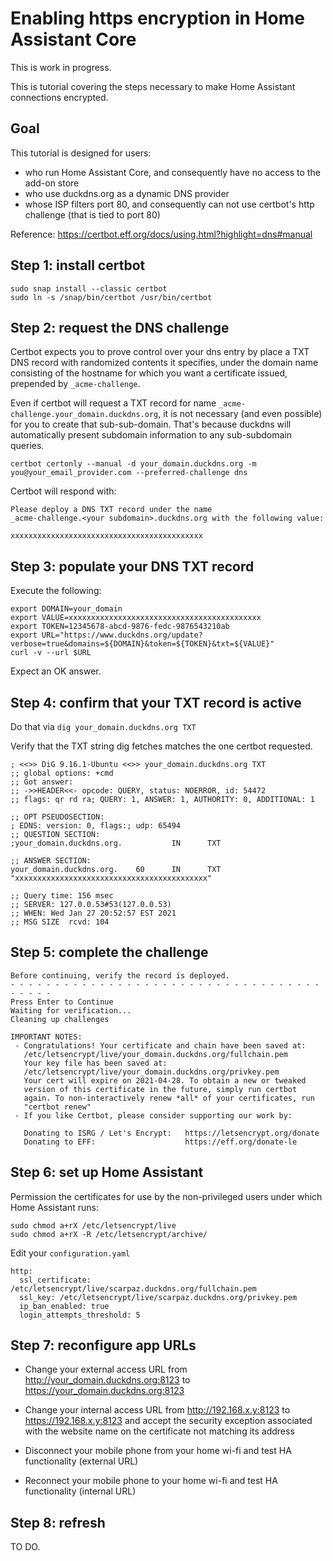 # Enabling https encryption in Home Assistant Core 

This is work in progress.

This is tutorial covering the steps necessary to make Home Assistant connections encrypted.  

## Goal

This tutorial is designed for users:
* who run Home Assistant Core, and consequently have no access to the add-on store
* who use duckdns.org as a dynamic DNS provider
* whose ISP filters port 80, and consequently can not use certbot's http challenge (that is tied to port 80)                                                                                                                                                

Reference: https://certbot.eff.org/docs/using.html?highlight=dns#manual

## Step 1: install certbot

```
sudo snap install --classic certbot
sudo ln -s /snap/bin/certbot /usr/bin/certbot
```
       
       
## Step 2: request the DNS challenge

Certbot expects you to prove control over your dns entry by place a TXT DNS record with randomized contents it specifies, under the domain name consisting of the hostname for which you want a certificate issued, prepended by `_acme-challenge`. 

Even if certbot will request a TXT record for name `_acme-challenge.your_domain.duckdns.org`, it is not necessary (and even possible) for you to create that sub-sub-domain. That's because duckdns will automatically present subdomain information to any sub-subdomain queries.


```
certbot certonly --manual -d your_domain.duckdns.org -m you@your_email_provider.com --preferred-challenge dns
```

Certbot will respond with:
```
Please deploy a DNS TXT record under the name
_acme-challenge.<your subdomain>.duckdns.org with the following value:

xxxxxxxxxxxxxxxxxxxxxxxxxxxxxxxxxxxxxxxxxxx
```


## Step 3: populate your DNS TXT record


Execute the following:
```
export DOMAIN=your_domain
export VALUE=xxxxxxxxxxxxxxxxxxxxxxxxxxxxxxxxxxxxxxxxxxx
export TOKEN=12345678-abcd-9876-fedc-9876543210ab
export URL="https://www.duckdns.org/update?verbose=true&domains=${DOMAIN}&token=${TOKEN}&txt=${VALUE}"
curl -v --url $URL 
```

Expect an OK answer.

## Step 4: confirm that your TXT record is active

Do that via `dig your_domain.duckdns.org TXT`

Verify that the TXT string dig fetches matches the one certbot requested.

```
; <<>> DiG 9.16.1-Ubuntu <<>> your_domain.duckdns.org TXT
;; global options: +cmd
;; Got answer:
;; ->>HEADER<<- opcode: QUERY, status: NOERROR, id: 54472
;; flags: qr rd ra; QUERY: 1, ANSWER: 1, AUTHORITY: 0, ADDITIONAL: 1

;; OPT PSEUDOSECTION:
; EDNS: version: 0, flags:; udp: 65494
;; QUESTION SECTION:
;your_domain.duckdns.org.           IN      TXT

;; ANSWER SECTION:
your_domain.duckdns.org.    60      IN      TXT     "xxxxxxxxxxxxxxxxxxxxxxxxxxxxxxxxxxxxxxxxxxx"

;; Query time: 156 msec
;; SERVER: 127.0.0.53#53(127.0.0.53)
;; WHEN: Wed Jan 27 20:52:57 EST 2021
;; MSG SIZE  rcvd: 104
```

## Step 5: complete the challenge

```
Before continuing, verify the record is deployed.
- - - - - - - - - - - - - - - - - - - - - - - - - - - - - - - - - - - - - - - -
Press Enter to Continue
Waiting for verification...
Cleaning up challenges

IMPORTANT NOTES:
 - Congratulations! Your certificate and chain have been saved at:
   /etc/letsencrypt/live/your_domain.duckdns.org/fullchain.pem
   Your key file has been saved at:
   /etc/letsencrypt/live/your_domain.duckdns.org/privkey.pem
   Your cert will expire on 2021-04-28. To obtain a new or tweaked
   version of this certificate in the future, simply run certbot
   again. To non-interactively renew *all* of your certificates, run
   "certbot renew"
 - If you like Certbot, please consider supporting our work by:

   Donating to ISRG / Let's Encrypt:   https://letsencrypt.org/donate
   Donating to EFF:                    https://eff.org/donate-le
```

## Step 6: set up Home Assistant

Permission the certificates for use by the non-privileged users under which Home Assistant runs:
```
sudo chmod a+rX /etc/letsencrypt/live
sudo chmod a+rX -R /etc/letsencrypt/archive/
```

Edit your `configuration.yaml`

```
http:
  ssl_certificate: /etc/letsencrypt/live/scarpaz.duckdns.org/fullchain.pem        
  ssl_key: /etc/letsencrypt/live/scarpaz.duckdns.org/privkey.pem
  ip_ban_enabled: true
  login_attempts_threshold: 5  
```

## Step 7: reconfigure app URLs

* Change your external access URL from http://your_domain.duckdns.org:8123 to https://your_domain.duckdns.org:8123 
* Change your internal access URL from http://192.168.x.y:8123 to https://192.168.x.y:8123 and accept the security exception associated with the website name on the certificate not matching its address

* Disconnect your mobile phone from your home wi-fi and test HA functionality (external URL)
* Reconnect your mobile phone to your home wi-fi and test HA functionality (internal URL)


## Step 8: refresh
TO DO.


